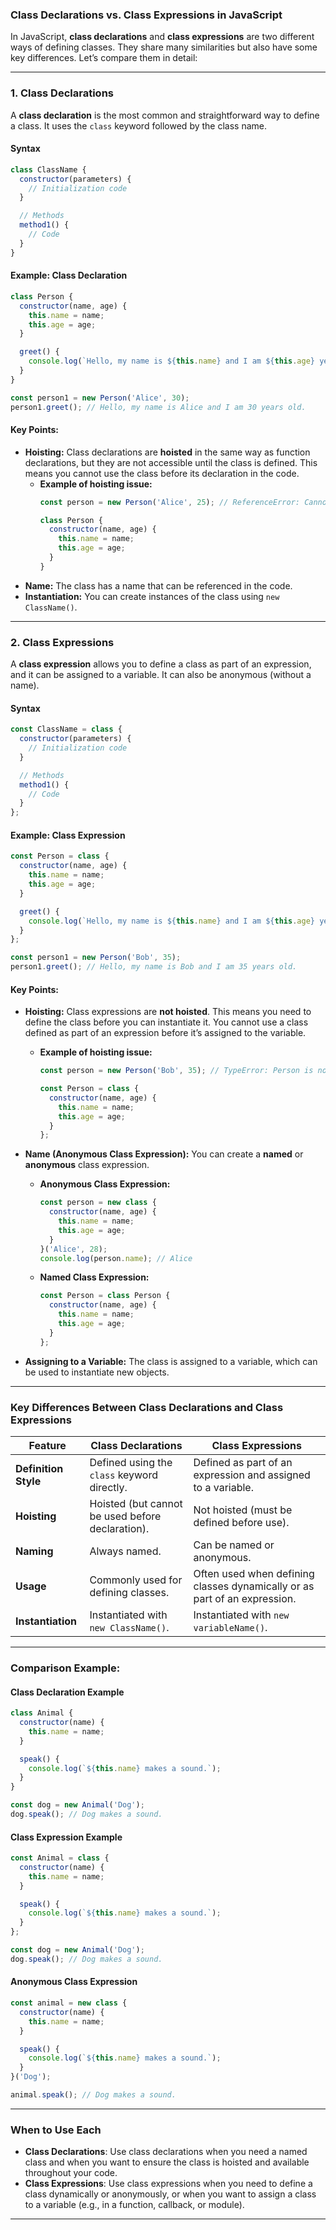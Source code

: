 ### **Class Declarations vs. Class Expressions in JavaScript**

In JavaScript, **class declarations** and **class expressions** are two different ways of defining classes. They share many similarities but also have some key differences. Let’s compare them in detail:

---

### **1. Class Declarations**

A **class declaration** is the most common and straightforward way to define a class. It uses the `class` keyword followed by the class name.

#### **Syntax**
```javascript
class ClassName {
  constructor(parameters) {
    // Initialization code
  }

  // Methods
  method1() {
    // Code
  }
}
```

#### **Example: Class Declaration**
```javascript
class Person {
  constructor(name, age) {
    this.name = name;
    this.age = age;
  }

  greet() {
    console.log(`Hello, my name is ${this.name} and I am ${this.age} years old.`);
  }
}

const person1 = new Person('Alice', 30);
person1.greet(); // Hello, my name is Alice and I am 30 years old.
```

#### **Key Points:**
- **Hoisting:** Class declarations are **hoisted** in the same way as function declarations, but they are not accessible until the class is defined. This means you cannot use the class before its declaration in the code.
  - **Example of hoisting issue:**
    ```javascript
    const person = new Person('Alice', 25); // ReferenceError: Cannot access 'Person' before initialization.
    
    class Person {
      constructor(name, age) {
        this.name = name;
        this.age = age;
      }
    }
    ```
- **Name:** The class has a name that can be referenced in the code.
- **Instantiation:** You can create instances of the class using `new ClassName()`.

---

### **2. Class Expressions**

A **class expression** allows you to define a class as part of an expression, and it can be assigned to a variable. It can also be anonymous (without a name).

#### **Syntax**
```javascript
const ClassName = class {
  constructor(parameters) {
    // Initialization code
  }

  // Methods
  method1() {
    // Code
  }
};
```

#### **Example: Class Expression**
```javascript
const Person = class {
  constructor(name, age) {
    this.name = name;
    this.age = age;
  }

  greet() {
    console.log(`Hello, my name is ${this.name} and I am ${this.age} years old.`);
  }
};

const person1 = new Person('Bob', 35);
person1.greet(); // Hello, my name is Bob and I am 35 years old.
```

#### **Key Points:**
- **Hoisting:** Class expressions are **not hoisted**. This means you need to define the class before you can instantiate it. You cannot use a class defined as part of an expression before it’s assigned to the variable.
  - **Example of hoisting issue:**
    ```javascript
    const person = new Person('Bob', 35); // TypeError: Person is not a constructor
    
    const Person = class {
      constructor(name, age) {
        this.name = name;
        this.age = age;
      }
    };
    ```
- **Name (Anonymous Class Expression):** You can create a **named** or **anonymous** class expression.
  - **Anonymous Class Expression:**
    ```javascript
    const person = new class {
      constructor(name, age) {
        this.name = name;
        this.age = age;
      }
    }('Alice', 28);
    console.log(person.name); // Alice
    ```
  - **Named Class Expression:** 
    ```javascript
    const Person = class Person {
      constructor(name, age) {
        this.name = name;
        this.age = age;
      }
    };
    ```

- **Assigning to a Variable:** The class is assigned to a variable, which can be used to instantiate new objects.

---

### **Key Differences Between Class Declarations and Class Expressions**

| Feature                        | **Class Declarations**                        | **Class Expressions**                        |
|---------------------------------|-----------------------------------------------|---------------------------------------------|
| **Definition Style**            | Defined using the `class` keyword directly.   | Defined as part of an expression and assigned to a variable. |
| **Hoisting**                    | Hoisted (but cannot be used before declaration). | Not hoisted (must be defined before use).  |
| **Naming**                      | Always named.                                | Can be named or anonymous.                 |
| **Usage**                       | Commonly used for defining classes.          | Often used when defining classes dynamically or as part of an expression. |
| **Instantiation**               | Instantiated with `new ClassName()`.         | Instantiated with `new variableName()`.    |

---

### **Comparison Example:**

#### **Class Declaration Example**
```javascript
class Animal {
  constructor(name) {
    this.name = name;
  }

  speak() {
    console.log(`${this.name} makes a sound.`);
  }
}

const dog = new Animal('Dog');
dog.speak(); // Dog makes a sound.
```

#### **Class Expression Example**
```javascript
const Animal = class {
  constructor(name) {
    this.name = name;
  }

  speak() {
    console.log(`${this.name} makes a sound.`);
  }
};

const dog = new Animal('Dog');
dog.speak(); // Dog makes a sound.
```

#### **Anonymous Class Expression**
```javascript
const animal = new class {
  constructor(name) {
    this.name = name;
  }

  speak() {
    console.log(`${this.name} makes a sound.`);
  }
}('Dog');

animal.speak(); // Dog makes a sound.
```

---

### **When to Use Each**
- **Class Declarations**: Use class declarations when you need a named class and when you want to ensure the class is hoisted and available throughout your code.
- **Class Expressions**: Use class expressions when you need to define a class dynamically or anonymously, or when you want to assign a class to a variable (e.g., in a function, callback, or module).

---
